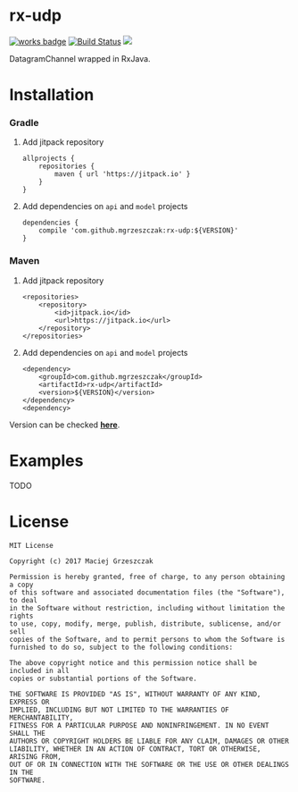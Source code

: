 # rx-udp

[![works badge](https://cdn.rawgit.com/nikku/works-on-my-machine/v0.2.0/badge.svg)](https://github.com/nikku/works-on-my-machine)
[![Build Status](https://travis-ci.org/mgrzeszczak/rx-udp.png)](https://travis-ci.org/mgrzeszczak/rx-udp)
[![](https://jitpack.io/v/mgrzeszczak/rx-udp.svg)](https://jitpack.io/#mgrzeszczak/rx-udp)

DatagramChannel wrapped in RxJava.

# Installation

### Gradle
1. Add jitpack repository
    ```
    allprojects {
        repositories {
            maven { url 'https://jitpack.io' }
        }
    }
    ```
2. Add dependencies on `api` and `model` projects
    ```
    dependencies {
        compile 'com.github.mgrzeszczak:rx-udp:${VERSION}'
    }
    ```

### Maven
1. Add jitpack repository
    ```
    <repositories>
        <repository>
            <id>jitpack.io</id>
            <url>https://jitpack.io</url>
        </repository>
    </repositories>
    ```
2. Add dependencies on `api` and `model` projects
    ```
    <dependency>
        <groupId>com.github.mgrzeszczak</groupId>
        <artifactId>rx-udp</artifactId>
        <version>${VERSION}</version>
    </dependency>
    <dependency>
    ```

Version can be checked [__here__](https://jitpack.io/#mgrzeszczak/rx-udp).

# Examples

TODO

# License
```
MIT License

Copyright (c) 2017 Maciej Grzeszczak

Permission is hereby granted, free of charge, to any person obtaining a copy
of this software and associated documentation files (the "Software"), to deal
in the Software without restriction, including without limitation the rights
to use, copy, modify, merge, publish, distribute, sublicense, and/or sell
copies of the Software, and to permit persons to whom the Software is
furnished to do so, subject to the following conditions:

The above copyright notice and this permission notice shall be included in all
copies or substantial portions of the Software.

THE SOFTWARE IS PROVIDED "AS IS", WITHOUT WARRANTY OF ANY KIND, EXPRESS OR
IMPLIED, INCLUDING BUT NOT LIMITED TO THE WARRANTIES OF MERCHANTABILITY,
FITNESS FOR A PARTICULAR PURPOSE AND NONINFRINGEMENT. IN NO EVENT SHALL THE
AUTHORS OR COPYRIGHT HOLDERS BE LIABLE FOR ANY CLAIM, DAMAGES OR OTHER
LIABILITY, WHETHER IN AN ACTION OF CONTRACT, TORT OR OTHERWISE, ARISING FROM,
OUT OF OR IN CONNECTION WITH THE SOFTWARE OR THE USE OR OTHER DEALINGS IN THE
SOFTWARE.
```